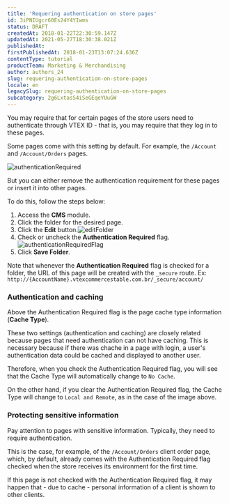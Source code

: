 ```yaml
---
title: 'Requering authentication on store pages'
id: 3iPNIUgcr60Es24Y4YIwms
status: DRAFT
createdAt: 2018-01-22T22:30:59.147Z
updatedAt: 2021-05-27T18:30:38.021Z
publishedAt: 
firstPublishedAt: 2018-01-23T13:07:24.636Z
contentType: tutorial
productTeam: Marketing & Merchandising
author: authors_24
slug: requering-authentication-on-store-pages
locale: en
legacySlug: requering-authentication-on-store-pages
subcategory: 2g6LxtasS4iSeGEqeYUuGW
---
```


You may require that for certain pages of the store users need to authenticate through VTEX ID - that is, you may require that they log in to these pages.

Some pages come with this setting by default. For example, the `/Account` and `/Account/Orders` pages.

![authenticationRequired](https://images.contentful.com/alneenqid6w5/60cIIkiKDSEs2ocmqescgM/3f5a0c46d61c1002c22bc7b5469db7eb/authenticationRequired.png)

But you can either remove the authentication requirement for these pages or insert it into other pages.

To do this, follow the steps below:
1. Access the __CMS__ module.
2. Click the folder for the desired page.
3. Click the __Edit__ button.![editFolder](https://images.contentful.com/alneenqid6w5/2DSRmQFQxeAYcoiWCAaU62/bc08bd32b394545d8af716338d55a0be/editFolder.png)
4. Check or uncheck the __Authentication Required__ flag.![authenticationRequiredFlag](https://images.contentful.com/alneenqid6w5/3iK3iGguAUg84KuAsC4MYW/1dcdae221b886b4a4d1cdc4eb87af9a4/authenticationRequiredFlag.png)
5. Click __Save Folder__.

Note that whenever the __Authentication Required__ flag is checked for a folder, the URL of this page will be created with the `_secure` route. Ex: `http://{AccountName}.vtexcommercestable.com.br/_secure/account/`

### Authentication and caching

Above the Authentication Required flag is the page cache type information (__Cache Type__).

These two settings (authentication and caching) are closely related because pages that need authentication can not have caching. This is necessary because if there was chache in a page with login, a user's authentication data could be cached and displayed to another user.

Therefore, when you check the Authentication Required flag, you will see that the Cache Type will automatically change to `No Cache`.

On the other hand, if you clear the Authentication Required flag, the Cache Type will change to `Local and Remote`, as in the case of the image above.

### Protecting sensitive information

Pay attention to pages with sensitive information. Typically, they need to require authentication.

This is the case, for example, of the `/Account/Orders` client order page, which, by default, already comes with the Authentication Required flag checked when the store receives its environment for the first time.

If this page is not checked with the Authentication Required flag, it may happen that - due to cache - personal information of a client is shown to other clients.
